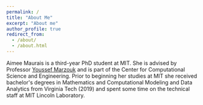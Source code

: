 ```yaml
---
permalink: /
title: "About Me"
excerpt: "About me"
author_profile: true
redirect_from: 
  - /about/
  - /about.html
---
```


Aimee Maurais is a third-year PhD student at MIT. She is advised by Professor [Youssef Marzouk](https://uqgroup.mit.edu/) and is part of the Center for Computational Science and Engineering. Prior to beginning her studies at MIT she received bachelor's degrees in Mathematics and Computational Modeling and Data Analytics from Virginia Tech (2019) and spent some time on the technical staff at MIT Lincoln Laboratory. 

<!-- Research Interests
======
Stuff about research goes here 

Outside Activities
======
Stuff about hobbies goes here  -->

